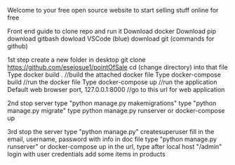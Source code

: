   Welcome to your free open source website to start selling stuff online for free


Front end guide to clone repo and run it
Download docker
Download pip
download gitbash
dowload VSCode (blue)
download git (commands for github)

1st step
create a new folder in desktop
git clone https://github.com/esejosue1/pointOfSale
cd (change directory) into that file
Type docker build .     //build the attached docker file
Type docker-compose build    //run the docker file
Type docker-compose up    //run the application
Default web browser port, 127.0.0.1:8000    //go to this url for web application

2nd
stop server
type "python manage.py makemigrations"
type "python manage.py migrate"
type python manage.py runserver or docker-compose up

3rd
stop the server
type "python manage.py" createsuperuser
fill in the email, username, password with info in doc file
type "python manage.py runserver" or docker-compose up
in the url, type after local host "/admin"
login with user credentials
add some items in products
